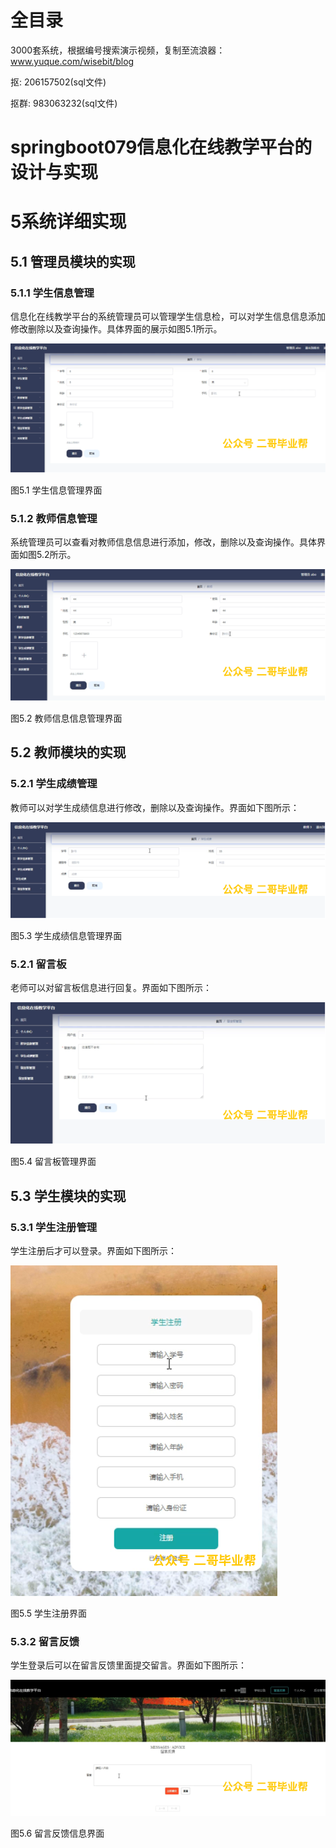 # 全目录

3000套系统，根据编号搜索演示视频，复制至流浪器：www.yuque.com/wisebit/blog


<p>抠: 206157502(sql文件)</p>
<p>抠群: 983063232(sql文件)</p>


# springboot079信息化在线教学平台的设计与实现
# 5系统详细实现
## 5.1 管理员模块的实现
### 5.1.1 学生信息管理
信息化在线教学平台的系统管理员可以管理学生信息检，可以对学生信息信息添加修改删除以及查询操作。具体界面的展示如图5.1所示。

![](/md/blog.009.png)

图5.1 学生信息管理界面
### 5.1.2 教师信息管理
系统管理员可以查看对教师信息信息进行添加，修改，删除以及查询操作。具体界面如图5.2所示。

![](/md/blog.010.png)

图5.2 教师信息信息管理界面
## 5.2 教师模块的实现
### 5.2.1 学生成绩管理
教师可以对学生成绩信息进行修改，删除以及查询操作。界面如下图所示：

![](/md/blog.011.png)

图5.3 学生成绩信息管理界面
### 5.2.1 留言板
老师可以对留言板信息进行回复。界面如下图所示：

![](/md/blog.012.png)

图5.4 留言板管理界面

## 5.3 学生模块的实现
### 5.3.1 学生注册管理
学生注册后才可以登录。界面如下图所示：

![](/md/blog.013.png)

图5.5 学生注册界面
### 5.3.2 留言反馈
学生登录后可以在留言反馈里面提交留言。界面如下图所示：

![](/md/blog.014.png)

图5.6 留言反馈信息界面













